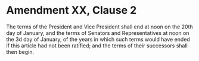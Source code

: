 # Amendment XX, Clause 2

The terms of the President and Vice President shall end at noon on the 20th
day of January, and the terms of Senators and Representatives at noon on the
3d day of January, of the years in which such terms would have ended if this
article had not been ratified; and the terms of their successors shall then
begin.
